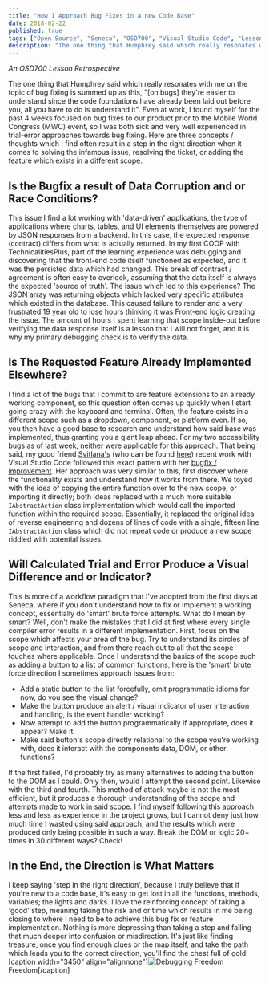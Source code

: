 ```yaml
---
title: "How I Approach Bug Fixes in a new Code Base"
date: 2018-02-22
published: true
tags: ["Open Source", "Seneca", "OSD700", "Visual Studio Code", "Lesson"]
description: "The one thing that Humphrey said which really resonates with me on the topic of bug fixing is summed up as this, '(on bugs) they're easier to understand since the code foundations have already been laid out before you, all you have to do is understand it'. Even at work, I found myself for the past 4 weeks focused on bug fixes to our product prior to the Mobile World Congress (MWC) event, so I was both sick and very well experienced in trial-error approaches towards bug fixing. Here are three concepts / thoughts which I find often result in a step in the right direction when it comes to solving the infamous issue, resolving the ticket, or adding the feature which exists in a different scope."
---
```


_An OSD700 Lesson Retrospective_

The one thing that Humphrey said which really resonates with me on the topic of bug fixing is summed up as this, "[on bugs] they're easier to understand since the code foundations have already been laid out before you, all you have to do is understand it". Even at work, I found myself for the past 4 weeks focused on bug fixes to our product prior to the Mobile World Congress (MWC) event, so I was both sick and very well experienced in trial-error approaches towards bug fixing. Here are three concepts / thoughts which I find often result in a step in the right direction when it comes to solving the infamous issue, resolving the ticket, or adding the feature which exists in a different scope.

## Is the Bugfix a result of Data Corruption and or Race Conditions?

This issue I find a lot working with 'data-driven' applications, the type of applications where charts, tables, and UI elements themselves are powered by JSON responses from a backend. In this case, the expected response (contract) differs from what is actually returned. In my first COOP with TechnicalitiesPlus, part of the learning experience was debugging and discovering that the front-end code itself functioned as expected, and it was the persisted data which had changed. This break of contract / agreement is often easy to overlook, assuming that the data itself is always the expected 'source of truth'. The issue which led to this experience? The JSON array was returning objects which lacked very specific attributes which existed in the database. This caused failure to render and a very frustrated 19 year old to lose hours thinking it was Front-end logic creating the issue. The amount of hours I spent learning that scope inside-out before verifying the data response itself is a lesson that I will not forget, and it is why my primary debugging check is to verify the data.

## Is The Requested Feature Already Implemented Elsewhere?

I find a lot of the bugs that I commit to are feature extensions to an already working component, so this question often comes up quickly when I start going crazy with the keyboard and terminal. Often, the feature exists in a different scope such as a dropdown, component, or platform even. If so, you then have a good base to research and understand how said base was implemented, thus granting you a giant leap ahead. For my two accessibility bugs as of last week, neither were applicable for this approach. That being said, my good friend [Svitlana's](http://github.com/svitlana-galianova) (who can be found [here](http://svitlanagalianova.blogspot.ca)) recent work with Visual Studio Code followed this exact pattern with her [bugfix / improvement](https://github.com/Microsoft/vscode/pull/43987). Her approach was very similar to this, first discover where the functionality exists and understand how it works from there. We toyed with the idea of copying the entire function over to the new scope, or importing it directly; both ideas replaced with a much more suitable `IAbstractAction` class implementation which would call the imported function within the required scope. Essentially, it replaced the original idea of reverse engineering and dozens of lines of code with a single, fifteen line `IAbstractAction` class which did not repeat code or produce a new scope riddled with potential issues.

## Will Calculated Trial and Error Produce a Visual Difference and or Indicator?

This is more of a workflow paradigm that I've adopted from the first days at Seneca, where if you don't understand how to fix or implement a working concept, essentially do 'smart' brute force attempts. What do I mean by smart? Well, don't make the mistakes that I did at first where every single compiler error results in a different implementation. First, focus on the scope which affects your area of the bug. Try to understand its circles of scope and interaction, and from there reach out to all that the scope touches where applicable. Once I understand the basics of the scope such as adding a button to a list of common functions, here is the 'smart' brute force direction I sometimes approach issues from:

- Add a static button to the list forcefully, omit programmatic idioms for now, do you see the visual change?
- Make the button produce an alert / visual indicator of user interaction and handling, is the event handler working?
- Now attempt to add the button programmatically if appropriate, does it appear? Make it.
- Make said button's scope directly relational to the scope you're working with, does it interact with the components data, DOM, or other functions?

If the first failed, I'd probably try as many alternatives to adding the button to the DOM as I could. Only then, would I attempt the second point. Likewise with the third and fourth. This method of attack maybe is not the most efficient, but it produces a thorough understanding of the scope and attempts made to work in said scope. I find myself following this approach less and less as experience in the project grows, but I cannot deny just how much time I wasted using said approach, and the results which were produced only being possible in such a way. Break the DOM or logic 20+ times in 30 different ways? Check!

## In the End, the Direction is What Matters

I keep saying 'step in the right direction', because I truly believe that if you're new to a code base, it's easy to get lost in all the functions, methods, variables; the lights and darks. I love the reinforcing concept of taking a 'good' step, meaning taking the risk and or time which results in me being closing to where I need to be to achieve this bug fix or feature implementation. Nothing is more depressing than taking a step and falling that much deeper into confusion or misdirection. It's just like finding treasure, once you find enough clues or the map itself, and take the path which leads you to the correct direction, you'll find the chest full of gold! [caption width="3450" align="alignnone"]![Debugging Freedom](https://images.unsplash.com/photo-1508558936510-0af1e3cccbab?ixlib=rb-0.3.5&ixid=eyJhcHBfaWQiOjEyMDd9&s=b65e6f1777de9caedf69908ef77e22c1&auto=format&fit=crop&w=3450&q=80) Freedom[/caption]
